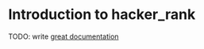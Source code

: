 # Introduction to hacker_rank

TODO: write [great documentation](http://jacobian.org/writing/what-to-write/)
